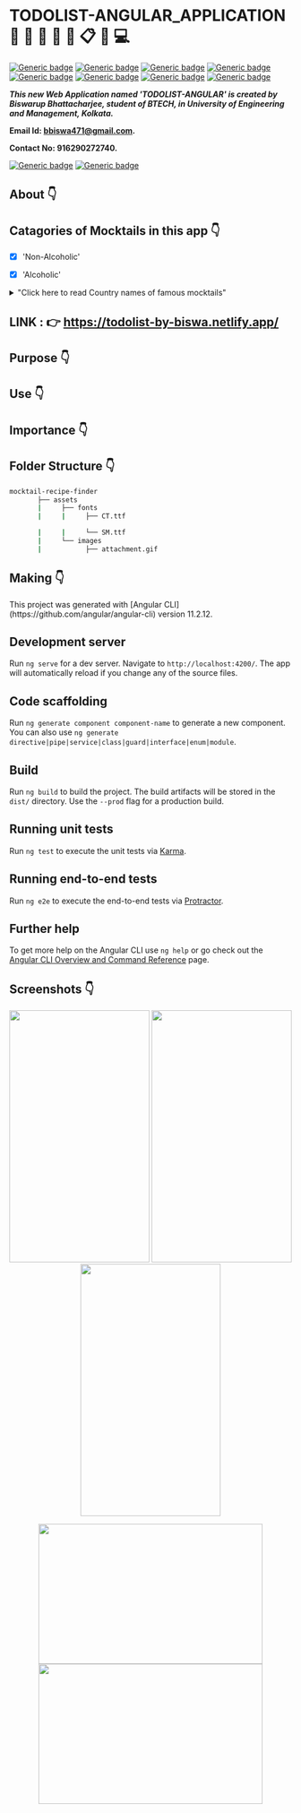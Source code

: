 # TODOLIST-ANGULAR_APPLICATION :star_struck: :memo: :pencil: :book: :file_folder: :clipboard: :iphone: :computer:

[![Generic badge](https://img.shields.io/badge/intermediate-TypeScript-ff69b4d)](https://shields.io/) [![Generic badge](https://img.shields.io/badge/v%2011.1.12-Angular%20CLI-yellow)](https://shields.io/) [![Generic badge](https://img.shields.io/badge/version%204.6-bootstrap-informational)](https://shields.io/) [![Generic badge](https://img.shields.io/badge/advance-html5-red)](https://shields.io/) [![Generic badge](https://img.shields.io/badge/v%207.12.0-npm-blueviolet)](https://shields.io/) [![Generic badge](https://img.shields.io/badge/v%203.5.1-Jquery-success)](https://shields.io/) [![Generic badge](https://img.shields.io/badge/advance-css3-green)](https://shields.io/) [![Generic badge](https://img.shields.io/badge/Advance-javascript-orange)](https://shields.io/)

***This new Web Application named 'TODOLIST-ANGULAR' is created by Biswarup Bhattacharjee, student of BTECH, in University of Engineering and Management, Kolkata.***

**Email Id: bbiswa471@gmail.com.** 

**Contact No: 916290272740.** 

[![Generic badge](https://img.shields.io/badge/contact%20me-facebook-blue)](https://www.facebook.com/biswarup.bhattacharjee.5811) [![Generic badge](https://img.shields.io/badge/visit%20my%20projects%20-github-brightgreen)](https://github.com/biswa2210)

## About :point_down: 

<div align="justified">
       

</div>

## Catagories of Mocktails in this app :point_down:
 - [x] 'Non-Alcoholic'
 - [x] 'Alcoholic'

 
<details>
       <summary>"Click here to read Country names of famous mocktails"</summary>
 - India<br>
 - London<br>
 - Thailand<br>

</details>
       
## LINK : :point_right: https://todolist-by-biswa.netlify.app/

## Purpose :point_down:

<div align="justified">
       

</div>

## Use :point_down:

<div align="justified">
       

</div>      
       
## Importance :point_down:

<div align="justified">

</div>

## Folder Structure :point_down:
```bash
mocktail-recipe-finder
       ├── assets
       |     ├── fonts
       |     |     ├── CT.ttf

       |     |     └── SM.ttf
       |     └── images
       |           ├── attachment.gif

 ```                      

## Making :point_down:

<div align="justified">
This project was generated with [Angular CLI](https://github.com/angular/angular-cli) version 11.2.12.

</div>

## Development server

Run `ng serve` for a dev server. Navigate to `http://localhost:4200/`. The app will automatically reload if you change any of the source files.

## Code scaffolding

Run `ng generate component component-name` to generate a new component. You can also use `ng generate directive|pipe|service|class|guard|interface|enum|module`.

## Build

Run `ng build` to build the project. The build artifacts will be stored in the `dist/` directory. Use the `--prod` flag for a production build.

## Running unit tests

Run `ng test` to execute the unit tests via [Karma](https://karma-runner.github.io).

## Running end-to-end tests

Run `ng e2e` to execute the end-to-end tests via [Protractor](http://www.protractortest.org/).

## Further help

To get more help on the Angular CLI use `ng help` or go check out the [Angular CLI Overview and Command Reference](https://angular.io/cli) page.


## Screenshots :point_down: 

<div align="center">
<a href="pics/m17.jpeg"><img src="pics/m17.jpeg" width="250" height= "450"></a> <a href="pics/m1.jpeg"><img src="pics/m1.jpeg" width="250" height= "450"></a> <a href="pics/m2.jpeg"><img src="pics/m2.jpeg" width="250" height= "450"></a>
       

     
<a href="pics/m16.jpeg"><img src="pics/m16.jpeg" width="400" height= "250"></a> <a href="pics/m20.jpeg"><img src="pics/m20.jpeg" width="400" height= "250"></a>
</div>







